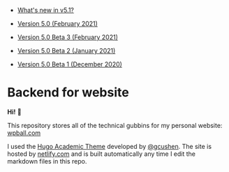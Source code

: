 <!--<p align="center"><a href="https://wowchemy.com" target="_blank" rel="noopener"><img src="https://wowchemy.com/img/logo_200px.png" alt="Wowchemy Website Builder"></a></p>

<!--# Academic Template for [Hugo](https://github.com/gohugoio/hugo)

<!--The Hugo **Academic Resumé Template** empowers you to create your job-winning online resumé and showcase your academic publications.

<!--[Check out the latest demo](https://academic-demo.netlify.app/) of what you'll get in less than 10 minutes, or [view the showcase](https://wowchemy.com/user-stories/).

<!--[**Wowchemy**](https://wowchemy.com) makes it easy to create a beautiful website for free. Edit your site in Markdown, Jupyter, or RStudio (via Blogdown), generate it with Hugo, and deploy with GitHub or Netlify. Customize anything on your site with widgets, themes, and language packs.

<!--- 👉 [**Get Started**](https://wowchemy.com/templates/)
<!--- 📚 [View the **documentation**](https://wowchemy.com/docs/)
<!--- 💬 [Chat with the **Wowchemy community**](https://discord.gg/z8wNYzb) or [**Hugo community**](https://discourse.gohugo.io)
<!--- 🐦 Twitter: [@wowchemy](https://twitter.com/wowchemy) [@GeorgeCushen](https://twitter.com/GeorgeCushen) [#MadeWithWowchemy](https://twitter.com/search?q=(%23MadeWithWowchemy%20OR%20%23MadeWithAcademic)&src=typed_query)
<!--- 💡 [Request a **feature** or report a **bug** for _Wowchemy_](https://github.com/wowchemy/wowchemy-hugo-modules/issues)
<!--- ⬆️ **Updating Wowchemy?** View the [Update Guide](https://wowchemy.com/docs/guide/update/) and [Release Notes](https://wowchemy.com/updates/)

<!--<!--## Crowd-funded open-source software

<!--To help us develop this template and software sustainably under the MIT license, we ask all individuals and businesses that use it to help support its ongoing maintenance and development via sponsorship.

<!--### [❤️ Click here to unlock rewards with sponsorship](https://wowchemy.com/plans/)

<!--## Ecosystem

<!--* **[Hugo Academic CLI](https://github.com/wowchemy/hugo-academic-cli):** Automatically import publications from BibTeX

<!--[![Screenshot](https://raw.githubusercontent.com/wowchemy/wowchemy-hugo-modules/master/academic.png)](https://wowchemy.com)

<!--## Demo image credits

<!--- [Open book](https://unsplash.com/photos/J4kK8b9Fgj8)
<!--- [Course](https://unsplash.com/photos/JKUTrJ4vK00)

<!--## Latest news
<!--START_SECTION:news-->
* [What&#39;s new in v5.1?](https:&#x2F;&#x2F;wowchemy.com&#x2F;blog&#x2F;v5.1.0&#x2F;)
<!--294-->
* [Version 5.0 (February 2021)](https:&#x2F;&#x2F;wowchemy.com&#x2F;blog&#x2F;v5.0.0&#x2F;)
<!--294-->
* [Version 5.0 Beta 3 (February 2021)](https:&#x2F;&#x2F;wowchemy.com&#x2F;blog&#x2F;v5.0.0-beta.3&#x2F;)
<!--294-->
* [Version 5.0 Beta 2 (January 2021)](https:&#x2F;&#x2F;wowchemy.com&#x2F;blog&#x2F;v5.0.0-beta.2&#x2F;)
<!--294-->
* [Version 5.0 Beta 1 (December 2020)](https:&#x2F;&#x2F;wowchemy.com&#x2F;blog&#x2F;v5.0.0-beta.1&#x2F;)
<!--END_SECTION:news-->

<!--[![Analytics](https://ga-beacon.appspot.com/UA-78646709-2/starter-academic/readme?pixel)](https://github.com/igrigorik/ga-beacon)-->

# Backend for website

**Hi!** :wave:

This repository stores all of the technical gubbins for my personal website: [wpball.com](https://wpball.com)

I used the [Hugo Academic Theme](https://themes.gohugo.io/academic/) developed by [@gcushen](https://github.com/gcushen). The site is hosted by [netlify.com](http://www.netlify.com) and is built automatically any time I edit the markdown files in this repo.
